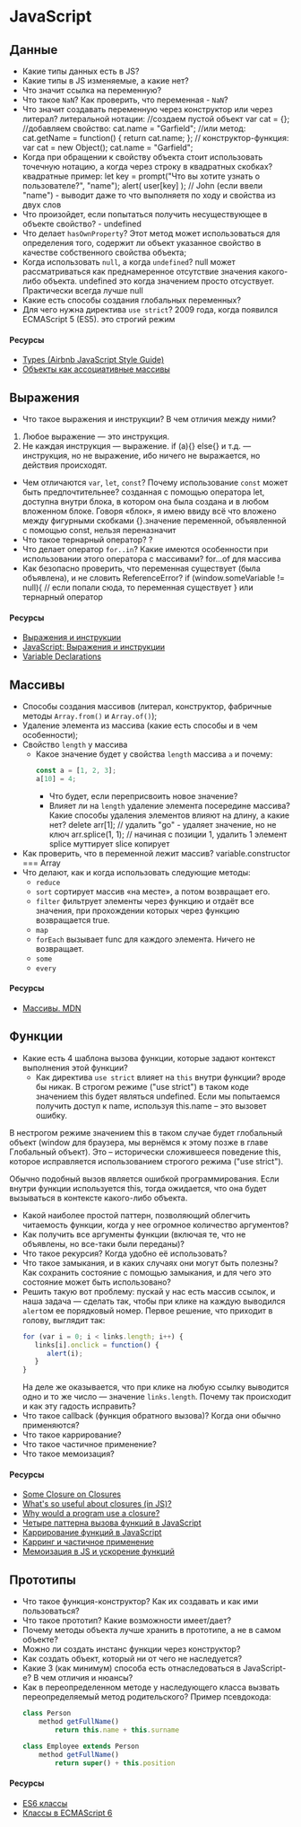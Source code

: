 # JavaScript

## Данные

* Какие типы данных есть в JS?
* Какие типы в JS изменяемые, а какие нет?
* Что значит ссылка на переменную?
* Что такое `NaN`? Как проверить, что переменная - `NaN`?
* Что значит создавать переменную через конструктор или через литерал?
литеральной нотации:
//создаем пустой объект
var cat = {};
//добавляем свойство:
cat.name = "Garfield";
//или метод:
cat.getName = function() {
  return cat.name;
};
// конструктор-функция:
var cat = new Object();
cat.name = "Garfield";
* Когда при обращении к свойству объекта стоит использовать точечную нотацию, а когда через строку в квадратных скобках?
квадратные пример: let key = prompt("Что вы хотите узнать о пользователе?", "name");
alert( user[key] ); // John (если ввели "name") - выводит даже то что выполняетя по ходу и свойства из двух слов
* Что произойдет, если попытаться получить несуществующее в объекте свойство? - undefined
* Что делает `hasOwnProperty`? Этот метод может использоваться для определения того, содержит ли объект указанное свойство в качестве собственного свойства объекта;
* Когда использовать `null`, а когда `undefined`? null может рассматриваться как преднамеренное отсутствие значения какого-либо объекта. undefined это когда значением просто отсуствует. Практически всегда лучше null
* Какие есть способы создания глобальных переменных?
* Для чего нужна директива `use strict`?  2009 года, когда появился ECMAScript 5 (ES5). это строгий режим

#### Ресурсы

* [Types (Airbnb JavaScript Style Guide)](https://github.com/airbnb/javascript#types)
* [Объекты как ассоциативные массивы](https://learn.javascript.ru/object)

## Выражения

* Что такое выражения и инструкции? В чем отличия между ними? 
1. Любое выражение — это инструкция.
2. Не каждая инструкция — выражение.
if (a){} else{} и т.д. — инструкция, но не выражение, ибо ничего не выражается, но действия происходят.

* Чем отличаются `var`, `let`, `const`? Почему использование `const` может быть предпочтительнее? созданная с помощью оператора let, доступна внутри блока, в котором она была создана и в любом вложенном блоке. Говоря «блок», я имею ввиду всё что вложено между фигурными скобками {}.значение переменной, объявленной с помощью const, нельзя переназначит
* Что такое тернарный оператор? ?
* Что делает оператор `for..in`? Какие имеются особенности при использовании этого оператора с массивами? for...of для массива
* Как безопасно проверить, что переменная существует (была объявлена), и не словить ReferenceError? if (window.someVariable != null){
  // если попали сюда, то переменная существует
} или тернарный оператор

#### Ресурсы

* [Выражения и инструкции](https://ru.hexlet.io/courses/introduction_to_programming/lessons/expressions/theory_unit)
* [JavaScript: Выражения и инструкции](https://puzzleweb.ru/javascript/2_syntax3.php)
* [Variable Declarations](https://www.typescriptlang.org/docs/handbook/variable-declarations.html)

## Массивы

* Способы создания массивов (литерал, конструктор, фабричные методы `Array.from()` и `Array.of()`);
* Удаление элемента из массива (какие есть способы и в чем особенности);
* Свойство `length` у массива
  * Какое значение будет у свойства `length` массива `a` и почему:
      ```javascript
      const a = [1, 2, 3];
      a[10] = 4;
      ```
    * Что будет, если переприсвоить новое значение?
    * Влияет ли на `length` удаление элемента посередине массива? Какие способы удаления элементов влияют на длину, а какие нет?
    delete arr[1]; // удалить "go" - удаляет значение, но не ключ
    arr.splice(1, 1); // начиная с позиции 1, удалить 1 элемент
    splice муттирует
    slice копирует
* Как проверить, что в переменной лежит массив? 
variable.constructor === Array
* Что делают, как и когда использовать следующие методы:
  * `reduce`
  * `sort` сортирует массив «на месте», а потом возвращает его.
  * `filter` фильтрует элементы через функцию и отдаёт все значения, при прохождении которых через функцию возвращается true.
  * `map`
  * `forEach` вызывает func для каждого элемента. Ничего не возвращает.
  * `some` 
  * `every`

#### Ресурсы

* [Массивы. MDN](https://developer.mozilla.org/ru/docs/Web/JavaScript/Reference/Global_Objects/Array)

## Функции

* Какие есть 4 шаблона вызова функции, которые задают контекст выполнения этой функции?
  * Как директива `use strict` влияет на `this` внутри функции? вроде бы никак. В строгом режиме ("use strict") в таком коде значением this будет являться undefined. Если мы попытаемся получить доступ к name, используя this.name – это вызовет ошибку.

В нестрогом режиме значением this в таком случае будет глобальный объект (window для браузера, мы вернёмся к этому позже в главе Глобальный объект). Это – исторически сложившееся поведение this, которое исправляется использованием строгого режима ("use strict").

Обычно подобный вызов является ошибкой программирования. Если внутри функции используется this, тогда ожидается, что она будет вызываться в контексте какого-либо объекта.
* Какой наиболее простой паттерн, позволяющий облегчить читаемость функции, когда у нее огромное количество аргументов?
* Как получить все аргументы функции (включая те, что не объявлены, но все-таки были переданы)?
* Что такое рекурсия? Когда удобно её использовать?
* Что такое замыкания, и в каких случаях они могут быть полезны? Как сохранить состояние с помощью замыкания, и для чего это состояние может быть использовано?
* Решить такую вот проблему: пускай у нас есть массив ссылок, и наша задача — сделать так, чтобы при клике на каждую выводился `alert`ом ее порядковый номер. Первое решение, что приходит в голову, выглядит так:
  ```javascript
  for (var i = 0; i < links.length; i++) {
     links[i].onclick = function() {
        alert(i);
     }
  }
  ```
  На деле же оказывается, что при клике на любую ссылку выводится одно и то же число — значение `links.length`. Почему так происходит и как эту гадость исправить?
* Что такое callback (функция обратного вызова)? Когда они обычно применяются?
* Что такое каррирование?
* Что такое частичное применение?
* Что такое мемоизация?

#### Ресурсы

* [Some Closure on Closures](https://dev.to/jckuhl/some-closure-on-closures-44ga)
* [What's so useful about closures (in JS)?](https://softwareengineering.stackexchange.com/questions/203507/whats-so-useful-about-closures-in-js)
* [Why would a program use a closure?](https://softwareengineering.stackexchange.com/questions/285941/why-would-a-program-use-a-closure)
* [Четыре паттерна вызова функций в JavaScript](https://habr.com/ru/post/155815/)
* [Каррирование функций в JavaScript](https://habr.com/ru/company/ruvds/blog/427295/)
* [Карринг и частичное применение](https://www.ibm.com/developerworks/ru/library/j-jn9/)
* [Мемоизация в JS и ускорение функций](https://habr.com/ru/company/ruvds/blog/332384/)

## Прототипы

* Что такое функция-конструктор? Как их создавать и как ими пользоваться?
* Что такое прототип? Какие возможности имеет/дает?
* Почему методы объекта лучше хранить в прототипе, а не в самом объекте?
* Можно ли создать инстанс функции через конструктор? 
* Как создать объект, который ни от чего не наследуется?
* Какие 3 (как минимум) способа есть отнаследоваться в JavaScript-е? В чем отличия и нюансы?
* Как в переопределенном методе у наследующего класса вызвать переопределяемый метод родительского?
  Пример псевдокода:
  ```javascript
  class Person
      method getFullName()
          return this.name + this.surname

  class Employee extends Person
      method getFullName()
          return super() + this.position
  ```

#### Ресурсы

* [ES6 классы](http://jsraccoon.ru/es6-classes)
* [Классы в ECMAScript 6](https://frontender.info/es6-classes-final/)
